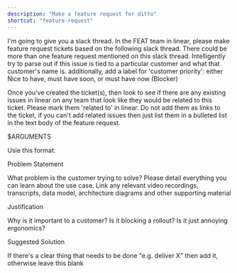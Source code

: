 ```yaml
---
description: "Make a feature request for ditto"
shortcut: "feature-request"
---
```


I'm going to give you a slack thread. In the FEAT team in linear, please make
feature request tickets based on the following
slack thread. There could be more than one feature request mentioned on this
slack thread. Intelligently try to parse out if this issue is tied to a
particular customer and what that customer's name is. additionally, add a label
for 'customer priority': either Nice to have, must have soon, or must have now
(Blocker) 

Once you've created the ticket(s), then look to see if there are any existing issues in linear on any team that look like they would be related to this ticket. Please mark them 'related to' in linear. Do not add them as links to the ticket, if you can't add related issues then just list them in a bulleted list in the text body of the feature request.

<thread>
$ARGUMENTS
</thread>

Usie this format:

Problem Statement

What problem is the customer trying to solve?  Please detail everything you can learn about the use case. Link any relevant video recordings, transcripts, data model, architecture diagrams and other supporting material

Justification

Why is it important to a customer? Is it blocking a rollout? Is it just annoying ergonomics?

Suggested Solution

If there's a clear thing that needs to be done "e.g. deliver X" then add it, otherwise leave this blank
